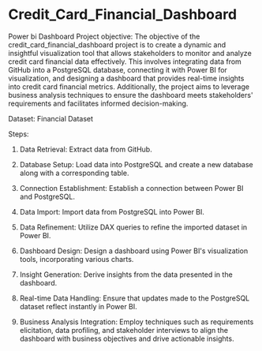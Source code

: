 # Credit_Card_Financial_Dashboard
Power bi Dashboard
Project objective:
The objective of the credit_card_financial_dashboard project is to create a dynamic and insightful visualization tool that allows stakeholders to monitor and analyze credit card financial data effectively. This involves integrating data from GitHub into a PostgreSQL database, connecting it with Power BI for visualization, and designing a dashboard that provides real-time insights into credit card financial metrics. Additionally, the project aims to leverage business analysis techniques to ensure the dashboard meets stakeholders' requirements and facilitates informed decision-making.

Dataset: 
Financial Dataset

Steps: 
  1) Data Retrieval: Extract data from GitHub.

  2)  Database Setup: Load data into PostgreSQL and create a new database along with a corresponding table.

  3)  Connection Establishment: Establish a connection between Power BI and PostgreSQL.

  4)  Data Import: Import data from PostgreSQL into Power BI.

  5)  Data Refinement: Utilize DAX queries to refine the imported dataset in Power BI.

  6)   Dashboard Design: Design a dashboard using Power BI's visualization tools, incorporating various charts.

  7)   Insight Generation: Derive insights from the data presented in the dashboard.

  8)   Real-time Data Handling: Ensure that updates made to the PostgreSQL dataset reflect instantly in Power BI.

  9)   Business Analysis Integration: Employ techniques such as requirements elicitation, data profiling, and stakeholder interviews to align the dashboard with business 
     objectives and drive actionable insights.






